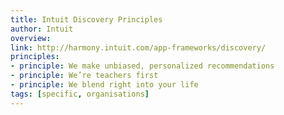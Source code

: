 ```yaml
---
title: Intuit Discovery Principles
author: Intuit
overview:
link: http://harmony.intuit.com/app-frameworks/discovery/
principles:
- principle: We make unbiased, personalized recommendations
- principle: We’re teachers first
- principle: We blend right into your life
tags: [specific, organisations]
---
```

